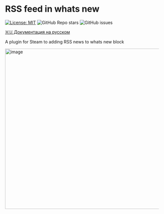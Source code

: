 # RSS feed in whats new

[![License: MIT](https://img.shields.io/badge/License-MIT-yellow.svg)](https://opensource.org/licenses/MIT)
![GitHub Repo stars](https://img.shields.io/github/stars/diemonic1/RSS-feed-in-whats-new)
![GitHub issues](https://img.shields.io/github/issues/diemonic1/RSS-feed-in-whats-new)

[🇷🇺 Документация на русском](README_ru.md) 

A plugin for Steam to adding RSS news to whats new block

<img width="1643" height="525" alt="image" src="https://github.com/user-attachments/assets/6d9a6d18-b055-4f70-b578-afd3ef7797d6" />
